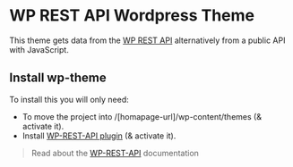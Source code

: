 # WP REST API Wordpress Theme
This theme gets data from the [WP REST API](http://v2.wp-api.org) alternatively from a public API with JavaScript.


## Install wp-theme
To install this you will only need:
- To move the project into /\[homapage-url]\/wp-content/themes \(& activate it\).
- Install [WP-REST-API plugin](https://wordpress.org/plugins/rest-api/) \(& activate it\). 
> Read about the [WP-REST-API](http://v2.wp-api.org) documentation